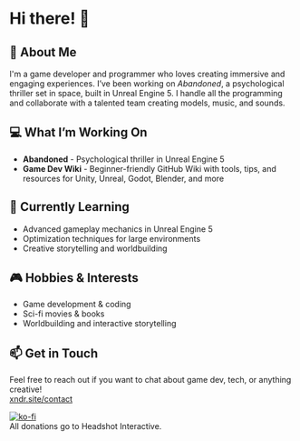 # Hi there! 👋

## 🚀 About Me
I'm a game developer and programmer who loves creating immersive and engaging experiences. I’ve been working on *Abandoned*, a psychological thriller set in space, built in Unreal Engine 5. I handle all the programming and collaborate with a talented team creating models, music, and sounds.

## 💻 What I’m Working On
- **Abandoned** - Psychological thriller in Unreal Engine 5
- **Game Dev Wiki** - Beginner-friendly GitHub Wiki with tools, tips, and resources for Unity, Unreal, Godot, Blender, and more

## 🌱 Currently Learning
- Advanced gameplay mechanics in Unreal Engine 5
- Optimization techniques for large environments
- Creative storytelling and worldbuilding

## 🎮 Hobbies & Interests
- Game development & coding
- Sci-fi movies & books
- Worldbuilding and interactive storytelling

## 📫 Get in Touch
Feel free to reach out if you want to chat about game dev, tech, or anything creative!  
[xndr.site/contact](https://www.xndr.site/contact)

[![ko-fi](https://ko-fi.com/img/githubbutton_sm.svg)](https://ko-fi.com/H2H0129IWF)  
All donations go to Headshot Interactive.
